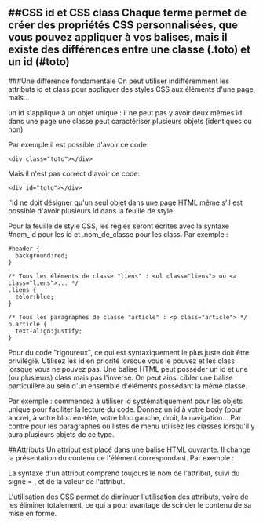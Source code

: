 ##CSS id et CSS class
Chaque terme permet de créer des propriétés CSS personnalisées, que vous pouvez appliquer à vos balises, mais il existe des différences entre une classe (.toto) et un id (#toto)
---
###Une différence fondamentale
On peut utiliser indifféremment les attributs id et class pour appliquer des styles CSS aux éléments d'une page, mais...

un id s'applique à un objet unique : il ne peut pas y avoir deux mêmes id dans une page
une classe peut caractériser plusieurs objets (identiques ou non)

Par exemple il est possible d'avoir ce code:
```<div class="toto"></div>
<div class="toto"></div>
```


Mais il n'est pas correct d'avoir ce code:
```<div id="toto"></div>
<div id="toto"></div>
```

l'id ne doit désigner qu'un seul objet dans une page HTML même s'il est possible d'avoir plusieurs id dans la feuille de style.

Pour la feuille de style CSS, les règles seront écrites avec la syntaxe #nom_id pour les id et .nom_de_classe pour les class. Par exemple :
```/* L'élément unique id="header", par exemple <div id="header"> */
#header {
  background:red;
}

/* Tous les éléments de classe "liens" : <ul class="liens"> ou <a class="liens">... */
.liens {
  color:blue;
}

/* Tous les paragraphes de classe "article" : <p class="article"> */
p.article {
  text-align:justify;
}
```

Pour du code "rigoureux", ce qui est syntaxiquement le plus juste doit être privilégié. Utilisez les id en priorité lorsque vous le pouvez et les class lorsque vous ne pouvez pas. Une balise HTML peut posséder un id et une (ou plusieurs) class mais pas l'inverse. On peut ainsi cibler une balise particulière au sein d'un ensemble d'éléments possédant la même classe.

Par exemple : commencez à utiliser id systématiquement pour les objets unique pour faciliter la lecture du code. Donnez un id à votre body (pour ancre), à votre bloc en-tête, votre bloc gauche, droit, la navigation... Par contre pour les paragraphes ou listes de menu utilisez les classes lorsqu'il y aura plusieurs objets de ce type.

##Attributs
Un attribut est placé dans une balise HTML ouvrante. Il change la présentation du contenu de l'élément correspondant. Par exemple :
<p align="right">

La syntaxe d'un attribut comprend toujours le nom de l'attribut, suivi du signe = , et de la valeur de l'attribut.

L'utilisation des CSS permet de diminuer l'utilisation des attributs, voire de les éliminer totalement, ce qui a pour avantage de scinder le contenu de sa mise en forme.
